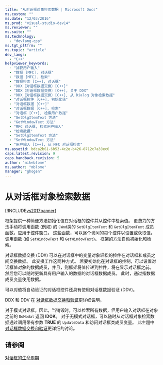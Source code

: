 ```yaml
---
title: "从对话框对象检索数据 | Microsoft Docs"
ms.custom: ""
ms.date: "12/03/2016"
ms.prod: "visual-studio-dev14"
ms.reviewer: ""
ms.suite: ""
ms.technology: 
  - "devlang-cpp"
ms.tgt_pltfrm: ""
ms.topic: "article"
dev_langs: 
  - "C++"
helpviewer_keywords: 
  - "捕获用户输入"
  - "数据 [MFC], 对话框"
  - "数据 [MFC], 检索"
  - "数据检索 [C++], 对话框"
  - "DDX（对话框数据交换）[C++]"
  - "DDX（对话框数据交换）[C++], 关于 DDX"
  - "DDX（对话框数据交换）[C++], 从 Dialog 对象检索数据"
  - "对话框控件 [C++], 初始化值"
  - "对话框数据 [C++]"
  - "对话框数据 [C++], 检索"
  - "对话框 [C++], 检索用户数据"
  - "GetDlgItemText 方法"
  - "GetWindowText 方法"
  - "MFC 对话框, 检索用户输入"
  - "检索数据"
  - "SetDlgItemText 方法"
  - "SetWindowText 方法"
  - "用户输入 [C++], 从 MFC 对话框检索"
ms.assetid: bdca2b61-6b53-4c2e-b426-8712c7a38ec0
caps.latest.revision: 9
caps.handback.revision: 5
author: "mikeblome"
ms.author: "mblome"
manager: "ghogen"
---
```

# 从对话框对象检索数据
[!INCLUDE[vs2017banner](../assembler/inline/includes/vs2017banner.md)]

框架提供一种简便方法初始化值在对话框的控件并从控件中检索值。  更费力的方法手动将调用函数 \(例如\) 的 `CWnd`类的 `SetDlgItemText` 和 `GetDlgItemText` 成员函数，应用于控件窗口。  这些函数，可以逐个访问的每个控件以设置或获取值，调用函数 \(如 `SetWindowText` 和 `GetWindowText`\)。  框架的方法自动初始化和检索。  
  
 对话框数据交换 \(DDX\) 可以在对话框中的变量对象轻松的控件在对话框和成员之间交换数据。  此交换工作这两种方式。  若要初始化在对话框的控制，可以设置对话框值对象的数据成员，并且，则框架将值传递到控件，将在显示对话框之前。  然后您可以随时更新具有用户输入的数据的对话框数据成员。  此时，通过指数据成员变量使用数据。  
  
 可以对值将自动验证的对话框控件还具有使用对话框数据验证 \(DDV\)。  
  
 DDX 和 DDV 在 [对话框数据交换和验证](../mfc/dialog-data-exchange-and-validation.md)更详细说明。  
  
 对于模式对话框，因此，当销毁时，可以检索所有数据，但用户输入对话框在对象之前的 `DoModal` 返回 **IDOK**。  对于无模式对话框，可以随时从对话框对象检索数据通过调用带有参数 **TRUE** 的 `UpdateData` 和访问对话框类成员变量。  此主题中 [对话框数据交换和验证](../mfc/dialog-data-exchange-and-validation.md)更详细的讨论。  
  
## 请参阅  
 [对话框的生命周期](../mfc/life-cycle-of-a-dialog-box.md)